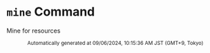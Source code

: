 # `mine` Command

Mine for resources
<div align="center"><sub>Automatically generated at 09/06/2024, 10:15:36 AM JST (GMT+9, Tokyo)</sub></div>